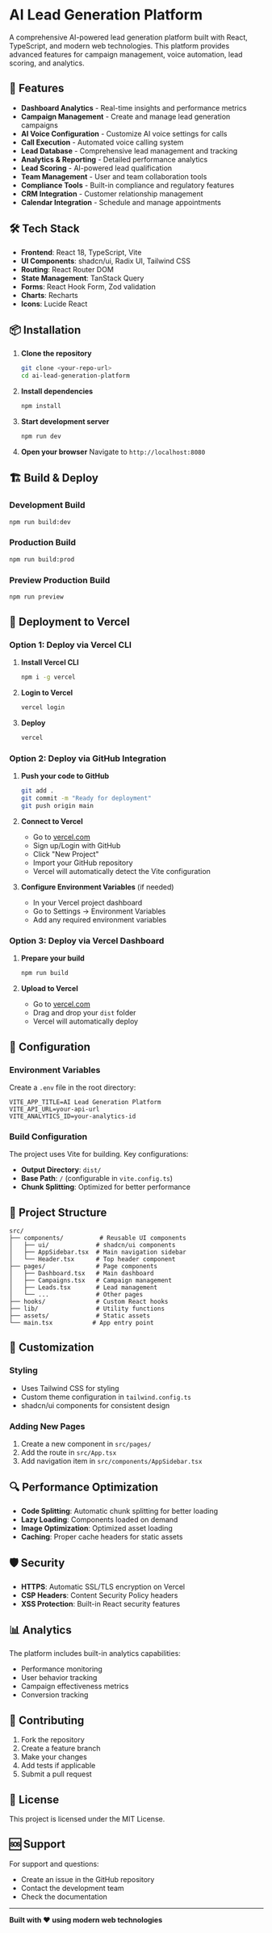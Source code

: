 # AI Lead Generation Platform

A comprehensive AI-powered lead generation platform built with React, TypeScript, and modern web technologies. This platform provides advanced features for campaign management, voice automation, lead scoring, and analytics.

## 🚀 Features

- **Dashboard Analytics** - Real-time insights and performance metrics
- **Campaign Management** - Create and manage lead generation campaigns
- **AI Voice Configuration** - Customize AI voice settings for calls
- **Call Execution** - Automated voice calling system
- **Lead Database** - Comprehensive lead management and tracking
- **Analytics & Reporting** - Detailed performance analytics
- **Lead Scoring** - AI-powered lead qualification
- **Team Management** - User and team collaboration tools
- **Compliance Tools** - Built-in compliance and regulatory features
- **CRM Integration** - Customer relationship management
- **Calendar Integration** - Schedule and manage appointments

## 🛠️ Tech Stack

- **Frontend**: React 18, TypeScript, Vite
- **UI Components**: shadcn/ui, Radix UI, Tailwind CSS
- **Routing**: React Router DOM
- **State Management**: TanStack Query
- **Forms**: React Hook Form, Zod validation
- **Charts**: Recharts
- **Icons**: Lucide React

## 📦 Installation

1. **Clone the repository**
   ```bash
   git clone <your-repo-url>
   cd ai-lead-generation-platform
   ```

2. **Install dependencies**
   ```bash
   npm install
   ```

3. **Start development server**
   ```bash
   npm run dev
   ```

4. **Open your browser**
   Navigate to `http://localhost:8080`

## 🏗️ Build & Deploy

### Development Build
```bash
npm run build:dev
```

### Production Build
```bash
npm run build:prod
```

### Preview Production Build
```bash
npm run preview
```

## 🚀 Deployment to Vercel

### Option 1: Deploy via Vercel CLI

1. **Install Vercel CLI**
   ```bash
   npm i -g vercel
   ```

2. **Login to Vercel**
   ```bash
   vercel login
   ```

3. **Deploy**
   ```bash
   vercel
   ```

### Option 2: Deploy via GitHub Integration

1. **Push your code to GitHub**
   ```bash
   git add .
   git commit -m "Ready for deployment"
   git push origin main
   ```

2. **Connect to Vercel**
   - Go to [vercel.com](https://vercel.com)
   - Sign up/Login with GitHub
   - Click "New Project"
   - Import your GitHub repository
   - Vercel will automatically detect the Vite configuration

3. **Configure Environment Variables** (if needed)
   - In your Vercel project dashboard
   - Go to Settings → Environment Variables
   - Add any required environment variables

### Option 3: Deploy via Vercel Dashboard

1. **Prepare your build**
   ```bash
   npm run build
   ```

2. **Upload to Vercel**
   - Go to [vercel.com](https://vercel.com)
   - Drag and drop your `dist` folder
   - Vercel will automatically deploy

## 🔧 Configuration

### Environment Variables

Create a `.env` file in the root directory:

```env
VITE_APP_TITLE=AI Lead Generation Platform
VITE_API_URL=your-api-url
VITE_ANALYTICS_ID=your-analytics-id
```

### Build Configuration

The project uses Vite for building. Key configurations:

- **Output Directory**: `dist/`
- **Base Path**: `/` (configurable in `vite.config.ts`)
- **Chunk Splitting**: Optimized for better performance

## 📁 Project Structure

```
src/
├── components/          # Reusable UI components
│   ├── ui/             # shadcn/ui components
│   ├── AppSidebar.tsx  # Main navigation sidebar
│   └── Header.tsx      # Top header component
├── pages/              # Page components
│   ├── Dashboard.tsx   # Main dashboard
│   ├── Campaigns.tsx   # Campaign management
│   ├── Leads.tsx       # Lead management
│   └── ...             # Other pages
├── hooks/              # Custom React hooks
├── lib/                # Utility functions
├── assets/             # Static assets
└── main.tsx           # App entry point
```

## 🎨 Customization

### Styling
- Uses Tailwind CSS for styling
- Custom theme configuration in `tailwind.config.ts`
- shadcn/ui components for consistent design

### Adding New Pages
1. Create a new component in `src/pages/`
2. Add the route in `src/App.tsx`
3. Add navigation item in `src/components/AppSidebar.tsx`

## 🔍 Performance Optimization

- **Code Splitting**: Automatic chunk splitting for better loading
- **Lazy Loading**: Components loaded on demand
- **Image Optimization**: Optimized asset loading
- **Caching**: Proper cache headers for static assets

## 🛡️ Security

- **HTTPS**: Automatic SSL/TLS encryption on Vercel
- **CSP Headers**: Content Security Policy headers
- **XSS Protection**: Built-in React security features

## 📊 Analytics

The platform includes built-in analytics capabilities:
- Performance monitoring
- User behavior tracking
- Campaign effectiveness metrics
- Conversion tracking

## 🤝 Contributing

1. Fork the repository
2. Create a feature branch
3. Make your changes
4. Add tests if applicable
5. Submit a pull request

## 📄 License

This project is licensed under the MIT License.

## 🆘 Support

For support and questions:
- Create an issue in the GitHub repository
- Contact the development team
- Check the documentation

---

**Built with ❤️ using modern web technologies**
